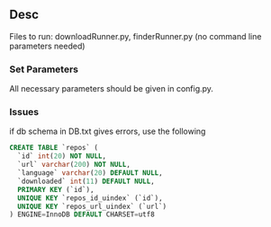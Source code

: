## Desc

Files to run: downloadRunner.py, finderRunner.py (no command line parameters needed)


### Set Parameters

All necessary parameters should be given in config.py. 

### Issues

if db schema in DB.txt gives errors, use the following

```SQL
CREATE TABLE `repos` (
  `id` int(20) NOT NULL,
  `url` varchar(200) NOT NULL,
  `language` varchar(20) DEFAULT NULL,
  `downloaded` int(11) DEFAULT NULL,
  PRIMARY KEY (`id`),
  UNIQUE KEY `repos_id_uindex` (`id`),
  UNIQUE KEY `repos_url_uindex` (`url`)
) ENGINE=InnoDB DEFAULT CHARSET=utf8

```
